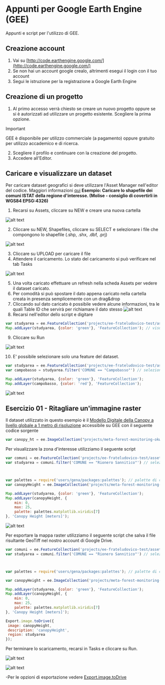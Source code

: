 # Appunti per Google Earth Engine (GEE)
Appunti e script per l'utilizzo di GEE.

## Creazione account
1. Vai su [http://code.earthengine.google.com/](http://code.earthengine.google.com/)
2. Se non hai un account google crealo, altrimenti esegui il login con il tuo account
3. Segui le istruzione per la registrazione a Google Earth Engine


## Creazione di un progetto
1. Al primo accesso verrà chiesto se creare un nuovo progetto oppure se si è autorizzati ad utilizzare un progetto esistente. Scegliere la prima opzione.
> [!IMPORTANT]  
> GEE è disponibile per utilizzo commerciale (a pagamento) oppure gratuito per utilizzo accademico e di ricerca.
2. Scegliere il profilo e continuare con la creazione del progetto.
3. Accedere all'Editor.


## Caricare e visualizzare un dataset
Per caricare dataset geografici si deve utilizzare l'Asset Manager nell'editor del codice. Maggiori informazioni [qui](https://developers.google.com/earth-engine/guides/asset_manager)
**Esempio: Caricare lo shapefile dei comuni ISTAT della regione d'interesse. (Molise - consiglio di covertirli in WGS84 EPSG:4326)**
1. Recarsi su Assets, cliccare su NEW e creare una nuova cartella

![alt text](https://github.com/ludovico85/GIS-RESOURCES/blob/master/GEE/img/img1.png?raw=true)

2. Cliccare su NEW, Shapefiles, cliccare su SELECT e selezionare i file che compongono lo shapefile (.shp, .shx, .dbf, .prj)

![alt text](https://github.com/ludovico85/GIS-RESOURCES/blob/master/GEE/img/img2.png?raw=true)

3. Cliccare su UPLOAD per caricare il file
4. Attendere il caricamento. Lo stato del caricamento si può verificare nel tab Tasks

![alt text](https://github.com/ludovico85/GIS-RESOURCES/blob/master/GEE/img/img3.png?raw=true)

5. Una volta caricato effettuare un refresh nella scheda Assets per vedere il dataset caricato.
6. Per comodità si può spostare il dato appena caricato nella cartella creata in presenza semplicemente con un drag&drop
7. Cliccando sul dato caricato è possibile vedere alcune informazioni, tra le quali Table ID che servirà per richiamare il dato stesso
![alt text](https://github.com/ludovico85/GIS-RESOURCES/blob/master/GEE/img/img4.png?raw=true)
8. Recarsi nell'editor dello script e digitare
```javascript
var studyarea = ee.FeatureCollection('projects/ee-frateludovico-test/assets/dataset/molise') // Assegna il dato alla variabile studyarea
Map.addLayer(studyarea, {color: 'green'}, 'FeatureCollection'); // visualizza il dato
```
9. Cliccare su Run

![alt text](https://github.com/ludovico85/GIS-RESOURCES/blob/master/GEE/img/img5.png?raw=true)

10. E' possibile selezionare solo una feature del dataset.
```javascript
var studyarea = ee.FeatureCollection('projects/ee-frateludovico-test/assets/dataset/molise') // Assegna il dato alla variabile studyarea
var campobasso = studyarea.filter('COMUNE == "Campobasso"') // selezione

Map.addLayer(studyarea, {color: 'green'}, 'FeatureCollection');
Map.addLayer(campobasso, {color: 'red'}, 'FeatureCollection');
```
![alt text](https://github.com/ludovico85/GIS-RESOURCES/blob/master/GEE/img/img6.png?raw=true)


## Esercizio 01 - Ritagliare un'immagine raster
Il dataset utilizzato in questo esempio è il [Modello Digitale della Canopy a livello globale a 1 metro di risoluzione](https://gee-community-catalog.org/projects/meta_trees/?fbclid=IwZXh0bgNhZW0CMTAAAR0qEUr0dSkj3WQ5cUIHvfOwjLtXFtxEeUysNqynxtBMevFEF8CaP6a0OPQ_aem_AfeRztZ1Y8TUxqdUK-xLBSjkuWb8X6HCgjwrk2FmtjCLLz3N4ZGPzqCmujvdwAwENdIdnP5aKeakRJ3LSOsSP-XE) accessibile su GEE con il seguente codice sorgente
```javascript
var canopy_ht = ee.ImageCollection("projects/meta-forest-monitoring-okw37/assets/CanopyHeight")
```
Per visualizzare la zona d'interesse utilizziamo il seguente script

```javascript
var comuni = ee.FeatureCollection('projects/ee-frateludovico-test/assets/dataset/molise') // Assegna il dato alla variabile comuni
var studyarea = comuni.filter('COMUNE == "Rionero Sannitico"') // selezione del comune che viene assegnato alla nuova variabile studyarea



var palettes = require('users/gena/packages:palettes'); // palette di colori per visualizzare il dataset raster
var canopyHeight = ee.ImageCollection('projects/meta-forest-monitoring-okw37/assets/CanopyHeight').mosaic().clip(studyarea);

Map.addLayer(studyarea, {color: 'green'}, 'FeatureCollection');
Map.addLayer(canopyHeight, {
    min: 0,
    max: 25,
    palette: palettes.matplotlib.viridis[7]
}, 'Canopy Height [meters]');

```
![alt text](https://github.com/ludovico85/GIS-RESOURCES/blob/master/GEE/img/img7.png?raw=true)


Per esportare la mappa raster utilizziamo il seguente script che salva il file risultante GeoTiff nel nostro account di Google Drive.

```javascript
var comuni = ee.FeatureCollection('projects/ee-frateludovico-test/assets/dataset/molise') // Assegna il dato alla variabile comuni
var studyarea = comuni.filter('COMUNE == "Rionero Sannitico"') // selezione del comune che viene assegnato alla nuova variabile studyarea



var palettes = require('users/gena/packages:palettes'); // palette di colori per visualizzare il dataset raster

var canopyHeight = ee.ImageCollection('projects/meta-forest-monitoring-okw37/assets/CanopyHeight').mosaic().clip(studyarea); // ritaglio del raster

Map.addLayer(studyarea, {color: 'green'}, 'FeatureCollection');
Map.addLayer(canopyHeight, {
    min: 0,
    max: 25,
    palette: palettes.matplotlib.viridis[7]
}, 'Canopy Height [meters]');

Export.image.toDrive({
 image: canopyHeight,
 description: 'canopyHeight',
 region: studyarea
});

```
Per terminare lo scaricamento, recarsi in Tasks e cliccare su Run.


![alt text](https://github.com/ludovico85/GIS-RESOURCES/blob/master/GEE/img/img8.png?raw=true)

![alt text](https://github.com/ludovico85/GIS-RESOURCES/blob/master/GEE/img/img9.png?raw=true)


-Per le opzioni di esportazione vedere [Export.image.toDrive](https://developers.google.com/earth-engine/apidocs/export-image-todrive)


